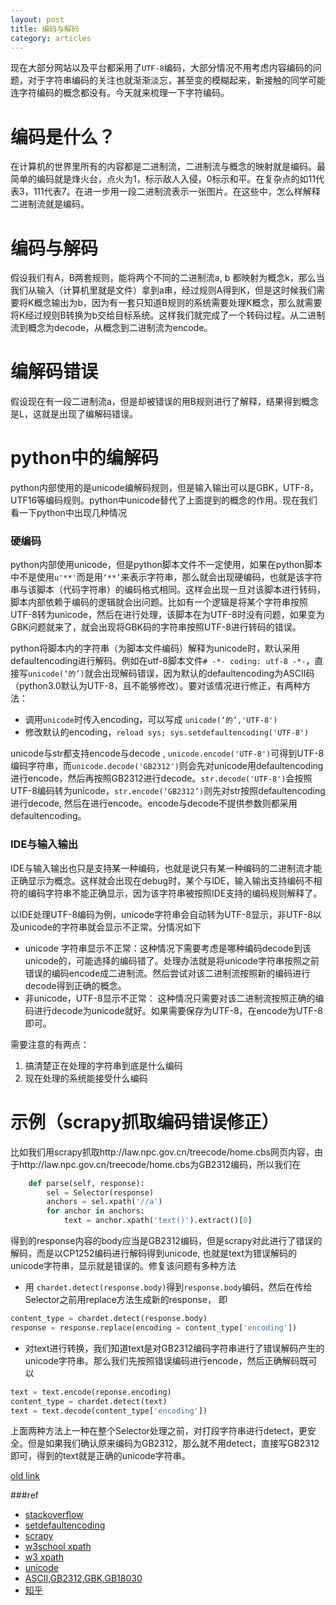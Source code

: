 ```yaml
---
layout: post
title: 编码与解码
category: articles
---
```


现在大部分网站以及平台都采用了`UTF-8`编码，大部分情况不用考虑内容编码的问题，对于字符串编码的关注也就渐渐淡忘，甚至变的模糊起来，新接触的同学可能连字符编码的概念都没有。今天就来梳理一下字符编码。

# 编码是什么？

在计算机的世界里所有的内容都是二进制流，二进制流与概念的映射就是编码。最简单的编码就是烽火台，点火为1，标示敌人入侵，0标示和平。在复杂点的如11代表3，111代表7。在进一步用一段二进制流表示一张图片。在这些中，怎么样解释二进制流就是编码。

# 编码与解码

假设我们有A，B两套规则，能将两个不同的二进制流a, b 都映射为概念k，那么当我们从输入（计算机里就是文件）拿到a串，经过规则A得到K，但是这时候我们需要将K概念输出为b，因为有一套只知道B规则的系统需要处理K概念，那么就需要将K经过规则B转换为b交给目标系统。这样我们就完成了一个转码过程。从二进制流到概念为decode，从概念到二进制流为encode。

# 编解码错误

假设现在有一段二进制流a，但是却被错误的用B规则进行了解释，结果得到概念是L，这就是出现了编解码错误。


# python中的编解码

python内部使用的是unicode编解码规则，但是输入输出可以是GBK，UTF-8，UTF16等编码规则。python中unicode替代了上面提到的概念的作用。现在我们看一下python中出现几种情况

### 硬编码

python内部使用unicode，但是python脚本文件不一定使用，如果在python脚本中不是使用`u'**'`而是用`‘**’`来表示字符串，那么就会出现硬编码，也就是该字符串与该脚本（代码字符串）的编码格式相同。这样会出现一旦对该脚本进行转码，脚本内部依赖于编码的逻辑就会出问题。比如有一个逻辑是将某个字符串按照UTF-8转为unicode，然后在进行处理，该脚本在为UTF-8时没有问题，如果变为GBK问题就来了，就会出现将GBK码的字符串按照UTF-8进行转码的错误。

python将脚本内的字符串（为脚本文件编码）解释为unicode时，默认采用defaultencoding进行解码。例如在utf-8脚本文件`# -*- coding: utf-8 -*-`，直接写`unicode(‘的’)`就会出现解码错误，因为默认的defaultencoding为ASCII码（python3.0默认为UTF-8，且不能够修改）。要对该情况进行修正，有两种方法：

* 调用`unicode`时传入encoding，可以写成 `unicode(‘的’,'UTF-8')`
* 修改默认的encoding，`reload sys; sys.setdefaultencoding('UTF-8')`

unicode与str都支持encode与decode	, `unicode.encode('UTF-8')`可得到UTF-8编码字符串，而`unicode.decode('GB2312')`则会先对unicode用defaultencoding进行encode，然后再按照GB2312进行decode。`str.decode('UTF-8')`会按照UTF-8编码转为unicode，`str.encode(‘GB2312’)`则先对str按照defaultencoding进行decode, 然后在进行encode。encode与decode不提供参数则都采用defaultencoding。

### IDE与输入输出

IDE与输入输出也只是支持某一种编码，也就是说只有某一种编码的二进制流才能正确显示为概念。这样就会出现在debug时，某个与IDE，输入输出支持编码不相符的编码字符串不能正确显示，因为该字符串被按照IDE支持的编码规则解释了。

以IDE处理UTF-8编码为例，unicode字符串会自动转为UTF-8显示，非UTF-8以及unicode的字符串就会显示不正常。分情况如下

* unicode 字符串显示不正常：这种情况下需要考虑是哪种编码decode到该unicode的，可能选择的编码错了。处理办法就是将unicode字符串按照之前错误的编码encode成二进制流。然后尝试对该二进制流按照新的编码进行decode得到正确的概念。
* 非unicode，UTF-8显示不正常： 这种情况只需要对该二进制流按照正确的编码进行decode为unicode就好。如果需要保存为UTF-8，在encode为UTF-8即可。

需要注意的有两点：

1. 搞清楚正在处理的字符串到底是什么编码
2. 现在处理的系统能接受什么编码


# 示例（scrapy抓取编码错误修正）

比如我们用scrapy抓取http://law.npc.gov.cn/treecode/home.cbs网页内容，由于http://law.npc.gov.cn/treecode/home.cbs为GB2312编码，所以我们在

```python
	def parse(self, response):
		sel = Selector(response)
		anchors = sel.xpath('//a')
		for anchor in anchors:
			text = anchor.xpath('text()').extract()[0]
```

得到的response内容的body应当是GB2312编码，但是scrapy对此进行了错误的解码，而是以CP1252编码进行解码得到unicode, 也就是text为错误解码的unicode字符串，显示就是错误的。修复该问题有多种方法

* 用 `chardet.detect(response.body)`得到`response.body`编码，然后在传给Selector之前用replace方法生成新的response， 即

```python
content_type = chardet.detect(response.body)
response = response.replace(encoding = content_type['encoding'])
```

* 对text进行转换，我们知道text是对GB2312编码字符串进行了错误解码产生的unicode字符串。那么我们先按照错误编码进行encode，然后正确解码既可以

```python
text = text.encode(reponse.encoding)
content_type = chardet.detect(text)
text = text.decode(content_type['encoding'])
```

上面两种方法上一种在整个Selector处理之前，对打段字符串进行detect，更安全。但是如果我们确认原来编码为GB2312，那么就不用detect，直接写GB2312即可，得到的text就是正确的unicode字符串。




[old link](http://tomorrow-also-bad.blog.163.com/blog/static/203002244201302683435496)

###ref

* [stackoverflow](http://stackoverflow.com/questions/3828723/why-we-need-sys-setdefaultencodingutf-8-in-a-py-script)
* [setdefaultencoding](http://www.ianbicking.org/illusive-setdefaultencoding.html)
* [scrapy](http://scrapy-chs.readthedocs.org/)
* [w3school xpath](http://www.w3school.com.cn/xpath/xpath_syntax.asp)
* [w3 xpath](http://www.w3.org/TR/xpath)
* [unicode](http://en.wikipedia.org/wiki/Unicode)
* [ASCII,GB2312,GBK,GB18030](http://blog.csdn.net/liujinchengjx/article/details/1527909)
* [知乎](http://www.zhihu.com/question/19677619)




